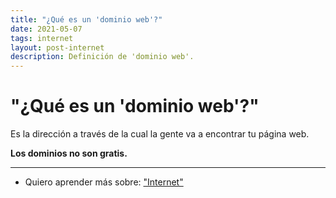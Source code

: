 ```yaml
---
title: "¿Qué es un 'dominio web'?"
date: 2021-05-07
tags: internet
layout: post-internet
description: Definición de 'dominio web'.
---
```


# "¿Qué es un 'dominio web'?"
Es la dirección a través de la cual la gente va a encontrar tu página web.

**Los dominios no son gratis.**

***

- Quiero aprender más sobre: ["Internet"](../00/internet)
